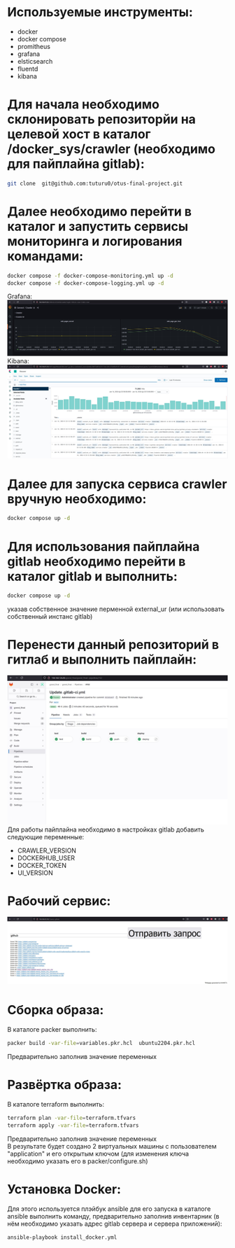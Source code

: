# Используемые инструменты:
- docker
- docker compose
- promitheus
- grafana
- elsticsearch
- fluentd
- kibana
 
# Для начала необходимо склонировать репозиторйи на целевой хост в каталог /docker_sys/crawler (необходимо для пайплайна gitlab):
```bash
git clone  git@github.com:tuturu0/otus-final-project.git
```
# Далее необходимо перейти в каталог и запустить сервисы мониторинга и логирования командами:
```bash
docker compose -f docker-compose-monitoring.yml up -d
docker compose -f docker-compose-logging.yml up -d
```
Grafana:
![alt text](https://github.com/tuturu0/otus-final-project/blob/main/img/Screenshot_4.jpg)
Kibana:
![alt text](https://github.com/tuturu0/otus-final-project/blob/main/img/Screenshot_5.jpg)
# Далее для запуска сервиса crawler вручную необходимо:
```bash
docker compose up -d
```
# Для использования пайплайна gitlab необходимо перейти в каталог gitlab и выполнить:
```bash
docker compose up -d
```
указав собственное значение перменной external_ur (или использовать собственный инстанс gitlab) <br>
# Перенести данный репозиторий в гитлаб и выполнить пайплайн:
![alt text](https://github.com/tuturu0/otus-final-project/blob/main/img/Screenshot_1.jpg)
<br>
Для работы пайплайна необходимо в настройках gitlab добавить следующие переменные:
- CRAWLER_VERSION
- DOCKERHUB_USER
- DOCKER_TOKEN
- UI_VERSION
# Рабочий сервис:
![alt text](https://github.com/tuturu0/otus-final-project/blob/main/img/Screenshot_3.jpg)
# Сборка образа:
В каталоге packer выполнить:
```bash
packer build -var-file=variables.pkr.hcl  ubuntu2204.pkr.hcl
```
Предварительно заполнив значение переменных
# Развёртка образа:
В каталоге terraform выполнить:
```bash
terraform plan -var-file=terraform.tfvars
terraform apply -var-file=terraform.tfvars
```
Предварительно заполнив значение переменных <br>
В результате будет создано 2 виртуальных машины с пользователем "application" и его открытым ключом (для изменения ключа необходимо указать его в packer/configure.sh)
# Установка Docker:
Для этого используется плэйбук ansible для его запуска в каталоге ansible выполнить команду, предварительно заполнив инвентарник (в нём необходимо указать адрес gitlab сервера и сервера приложений):
```bash
ansible-playbook install_docker.yml
```
